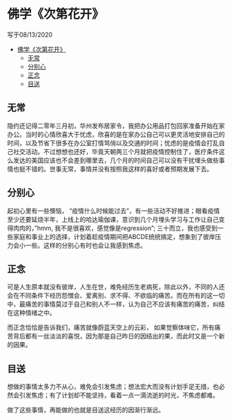 # 佛学《次第花开》

写于08/13/2020

- [佛学《次第花开》](#佛学次第花开)
  - [无常](#无常)
  - [分别心](#分别心)
  - [正念](#正念)
  - [目送](#目送)

## 无常

隐约还记得二零年三月初，华州发布居家令，我把办公用品打包回家准备开始在家办公。当时的心情欣喜大于忧虑，欣喜的是在家办公自己可以更灵活地安排自己的时间，以及节省下很多在办公室打情骂俏以及交通的时间；忧虑的是疫情会打乱自己社交活动。不过想想也还好，毕竟天朝两三个月就把疫情控制住了，医疗条件这么发达的美国应该也不会差到哪里去，几个月的时间自己可以没有干扰埋头做些事情也挺不错的。世事无常，事情并没有按照我这样的喜好或者预期发展下去。

## 分别心

起初心里有一些懊恼， “疫情什么时候能过去”，有一些活动不好推进；眼看疫情至少还要延烧半年，上线上的哈达瑜伽课，意识到几个月埋头学习与工作让自己变得肉肉的，”hmm, 我不是很喜欢，感觉像是regression”; 三十而立，我也感受到一些家庭和事业上的选择，计划着趁疫情期间把ABCDE统统搞定，想象到了彼岸压力会小一些。这样的分别心有时也会让我感到焦虑。

## 正念

可是人生原本就没有彼岸，人生在世，难免经历生老病死，除此以外，不同的人还会在不同条件下经历怨憎会、爱离别、求不得、不欲临的痛苦。而在所有的这一切中，最痛苦的事情莫过于自己和别人不一样，认为自己不应该有痛苦的痛苦，纠结在这种情绪之中。

而正念恰恰是告诉我们，痛苦就像蔚蓝天空上的云彩， 如果觉察体味它，所有痛苦背后都有一丝淡淡的喜悦，因为那是自己昨日的因结出的果，而此时又是一个新的因果。

## 目送

想做的事情太多力不从心，难免会引发焦虑；想法宏大而没有计划手足无措，也必然会引发焦虑；有了计划却不能坚持，看着一点一滴流逝的时光，不焦虑都难。

做了这些事情，再能做的也就是目送这经历的因渐行渐远。